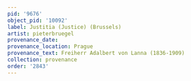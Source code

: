 ```yaml
---
pid: '9676'
object_pid: '10092'
label: Justitia (Justice) (Brussels)
artist: pieterbruegel
provenance_date:
provenance_location: Prague
provenance_text: Freiherr Adalbert von Lanna (1836-1909)
collection: provenance
order: '2843'
---
```


